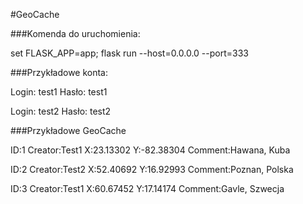 #GeoCache

###Komenda do uruchomienia:

set FLASK_APP=app; flask run --host=0.0.0.0 --port=333

###Przykładowe konta:

Login: test1 Hasło: test1

Login: test2 Hasło: test2

###Przykładowe GeoCache

ID:1 Creator:Test1 X:23.13302 Y:-82.38304 Comment:Hawana, Kuba

ID:2 Creator:Test2 X:52.40692 Y:16.92993 Comment:Poznan, Polska

ID:3 Creator:Test1 X:60.67452 Y:17.14174 Comment:Gavle, Szwecja

